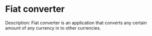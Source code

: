 # Fiat converter

Description:
Fiat converter is an application that converts any certain amount of any currency in to other currencies.
